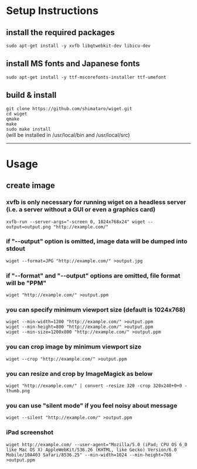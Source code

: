 # Setup Instructions

## install the required packages
`sudo apt-get install -y xvfb libqtwebkit-dev libicu-dev`

## install MS fonts and Japanese fonts
`sudo apt-get install -y ttf-mscorefonts-installer ttf-umefont`

## build & install
`git clone https://github.com/shimataro/wiget.git`  
`cd wiget`  
`qmake`  
`make`  
`sudo make install`  
(will be installed in /usr/local/bin and /usr/local/src)

---

# Usage

## create image

### xvfb is only necessary for running wiget on a headless server (i.e. a server without a GUI or even a graphics card)

`xvfb-run --server-args="-screen 0, 1024x768x24" wiget --output=output.png "http://example.com/"`

### if "--output" option is omitted, image data will be dumped into stdout

`wiget --format=JPG "http://example.com/" >output.jpg`

### if "--format" and "--output" options are omitted, file format will be "PPM"

`wiget "http://example.com/" >output.ppm`

### you can specify minimum viewport size (default is 1024x768)

`wiget --min-width=1200 "http://example.com/" >output.ppm`  
`wiget --min-height=800 "http://example.com/" >output.ppm`  
`wiget --min-size=1200x800 "http://example.com/" >output.ppm`  

### you can crop image by minimum viewport size

`wiget --crop "http://example.com/" >output.ppm`

### you can resize and crop by ImageMagick as below

`wiget "http://example.com/" | convert -resize 320 -crop 320x240+0+0 - thumb.png`

### you can use "silent mode" if you feel noisy about message

`wiget --silent "http://example.com/" >output.ppm`

### iPad screenshot
`wiget http://example.com/ --user-agent="Mozilla/5.0 (iPad; CPU OS 6_0 like Mac OS X) AppleWebKit/536.26 (KHTML, like Gecko) Version/6.0 Mobile/10A403 Safari/8536.25" --min-width=1024 --min-height=768 >output.ppm`
